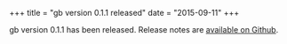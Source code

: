 +++
title = "gb version 0.1.1 released"
date = "2015-09-11"
+++

gb version 0.1.1 has been released. Release notes are [available on Github](https://github.com/constabulary/gb/releases/tag/v0.1.1).
